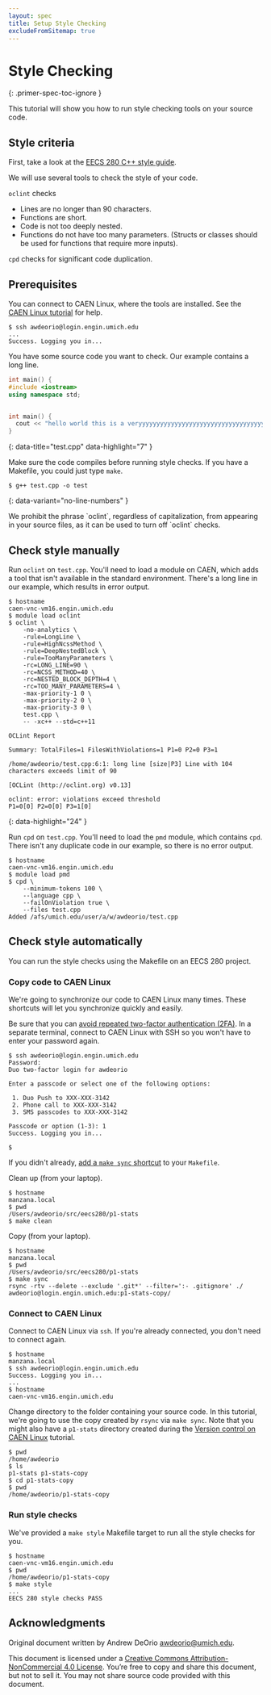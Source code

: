 ```yaml
---
layout: spec
title: Setup Style Checking
excludeFromSitemap: true
---
```


Style Checking
==============
{: .primer-spec-toc-ignore }

This tutorial will show you how to run style checking tools on your source code.


## Style criteria
First, take a look at the [EECS 280 C++ style guide](style_guide.html).

We will use several tools to check the style of your code.

`oclint` checks
- Lines are no longer than 90 characters.
- Functions are short.
- Code is not too deeply nested.
- Functions do not have too many parameters. (Structs or classes should be used for functions that require more inputs).

`cpd` checks for significant code duplication.

## Prerequisites
You can connect to CAEN Linux, where the tools are installed.  See the [CAEN Linux tutorial](setup_caen.html) for help.
```console
$ ssh awdeorio@login.engin.umich.edu
...
Success. Logging you in...
```

You have some source code you want to check.  Our example contains a long line.
```c++
int main() {
#include <iostream>
using namespace std;


int main() {
  cout << "hello world this is a veryyyyyyyyyyyyyyyyyyyyyyyyyyyyyyyyyyyyyyyyyyyyyyyy long line" << endl;
}
```
{: data-title="test.cpp" data-highlight="7" }

Make sure the code compiles before running style checks.  If you have a Makefile, you could just type `make`.
```console
$ g++ test.cpp -o test
```
{: data-variant="no-line-numbers" }

<div class="primer-spec-callout danger icon-danger" markdown="1">
We prohibit the phrase `oclint`, regardless of capitalization, from appearing in your source files, as it can be used to turn off `oclint` checks.
</div>


## Check style manually
Run `oclint` on `test.cpp`.  You'll need to load a module on CAEN, which adds a tool that isn't available in the standard environment.  There's a long line in our example, which results in error output.
```console
$ hostname
caen-vnc-vm16.engin.umich.edu
$ module load oclint
$ oclint \
    -no-analytics \
    -rule=LongLine \
    -rule=HighNcssMethod \
    -rule=DeepNestedBlock \
    -rule=TooManyParameters \
    -rc=LONG_LINE=90 \
    -rc=NCSS_METHOD=40 \
    -rc=NESTED_BLOCK_DEPTH=4 \
    -rc=TOO_MANY_PARAMETERS=4 \
    -max-priority-1 0 \
    -max-priority-2 0 \
    -max-priority-3 0 \
    test.cpp \
    -- -xc++ --std=c++11

OCLint Report

Summary: TotalFiles=1 FilesWithViolations=1 P1=0 P2=0 P3=1

/home/awdeorio/test.cpp:6:1: long line [size|P3] Line with 104 characters exceeds limit of 90

[OCLint (http://oclint.org) v0.13]

oclint: error: violations exceed threshold
P1=0[0] P2=0[0] P3=1[0]
```
{: data-highlight="24" }

Run `cpd` on `test.cpp`.  You'll need to load the `pmd` module, which contains `cpd`.  There isn't any duplicate code in our example, so there is no error output.
```console
$ hostname
caen-vnc-vm16.engin.umich.edu
$ module load pmd
$ cpd \
    --minimum-tokens 100 \
    --language cpp \
    --failOnViolation true \
    --files test.cpp
Added /afs/umich.edu/user/a/w/awdeorio/test.cpp
```


## Check style automatically
You can run the style checks using the Makefile on an EECS 280 project.

### Copy code to CAEN Linux
We're going to synchronize our code to CAEN Linux many times.  These shortcuts will let you synchronize quickly and easily.

Be sure that you can [avoid repeated two-factor authentication (2FA)](setup_caen.html#avoiding-repeated-2fa).  In a separate terminal, connect to CAEN Linux with SSH so you won't have to enter your password again.
```console
$ ssh awdeorio@login.engin.umich.edu
Password:
Duo two-factor login for awdeorio

Enter a passcode or select one of the following options:

 1. Duo Push to XXX-XXX-3142
 2. Phone call to XXX-XXX-3142
 3. SMS passcodes to XXX-XXX-3142

Passcode or option (1-3): 1
Success. Logging you in...

$
```

If you didn't already, [add a `make sync` shortcut](setup_caen.html#make-sync-shortcut) to your `Makefile`.

Clean up (from your laptop).
```console
$ hostname
manzana.local
$ pwd
/Users/awdeorio/src/eecs280/p1-stats
$ make clean
```

Copy (from your laptop).
```console
$ hostname
manzana.local
$ pwd
/Users/awdeorio/src/eecs280/p1-stats
$ make sync
rsync -rtv --delete --exclude '.git*' --filter=':- .gitignore' ./  awdeorio@login.engin.umich.edu:p1-stats-copy/
```

### Connect to CAEN Linux
Connect to CAEN Linux via `ssh`.  If you're already connected, you don't need to connect again.
```console
$ hostname
manzana.local
$ ssh awdeorio@login.engin.umich.edu
Success. Logging you in...
...
$ hostname
caen-vnc-vm16.engin.umich.edu
```

Change directory to the folder containing your source code.  In this tutorial, we're going to use the copy created by `rsync` via `make sync`.  Note that you might also have a `p1-stats` directory created during the [Version control on CAEN Linux](setup_caen.html#version-control-on-caen-linux) tutorial.
``` console
$ pwd
/home/awdeorio
$ ls
p1-stats p1-stats-copy
$ cd p1-stats-copy
$ pwd
/home/awdeorio/p1-stats-copy
```

### Run style checks
We've provided a `make style` Makefile target to run all the style checks for you.
```console
$ hostname
caen-vnc-vm16.engin.umich.edu
$ pwd
/home/awdeorio/p1-stats-copy
$ make style
...
EECS 280 style checks PASS
```


## Acknowledgments
Original document written by Andrew DeOrio awdeorio@umich.edu.

This document is licensed under a [Creative Commons Attribution-NonCommercial 4.0 License](https://creativecommons.org/licenses/by-nc/4.0/). You’re free to copy and share this document, but not to sell it. You may not share source code provided with this document.
